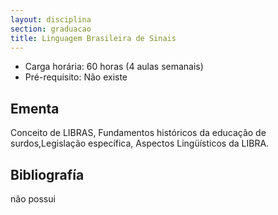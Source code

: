 ```yaml
---
layout: disciplina
section: graduacao
title: Linguagem Brasileira de Sinais
---
```


- Carga horária: 60 horas (4 aulas semanais)
- Pré-requisito: Não existe

## Ementa 

Conceito de LIBRAS, Fundamentos históricos da educação de
surdos,Legislação específica, Aspectos Lingüísticos da LIBRA.


## Bibliografía

 não possui
